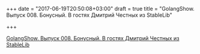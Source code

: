 +++
date = "2017-06-19T20:50:08+03:00"
draft = true
title = "GolangShow. Выпуск 008. Бонусный. В гостях Дмитрий Честных из StableLib"

+++

<p><a href="http://golangshow.com/episode/2015/07-29-008/">GolangShow. Выпуск 008. Бонусный. В гостях Дмитрий Честных из StableLib</a></p>